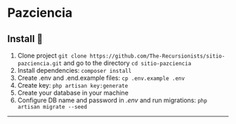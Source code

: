 # Pazciencia

## Install 🔧

1. Clone project `git clone https://github.com/The-Recursionists/sitio-pazciencia.git` and go to the directory `cd sitio-pazciencia`
2. Install dependencies: `composer install`
3. Create .env and .end.example files: `cp .env.example .env`
4. Create key: `php artisan key:generate`
5. Create your database in your machine
6. Configure DB name and password in _.env_ and run migrations: `php artisan migrate --seed`

---
